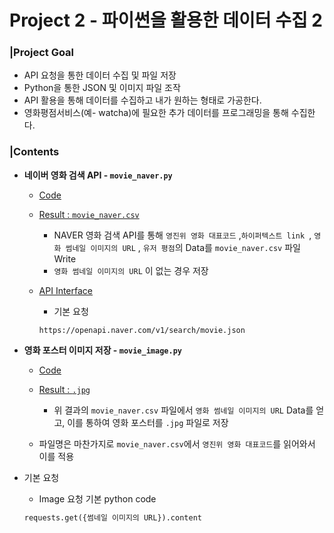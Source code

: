 # Project 2 - 파이썬을 활용한 데이터 수집 2

### |Project Goal

- API 요청을 통한 데이터 수집 및 파일 저장
- Python을 통한 JSON 및 이미지 파일 조작
- API 활용을 통해 데이터를 수집하고 내가 원하는 형태로 가공한다.
- 영화평점서비스(예- watcha)에 필요한 추가 데이터를 프로그래밍을 통해 수집한다.



### |Contents

- **네이버 영화 검색 API - `movie_naver.py`**

  - [Code](https://lab.ssafy.com/stlight/pjt/blob/master/pjt02/movie_naver.py)

  - [Result : `movie_naver.csv`](https://lab.ssafy.com/stlight/pjt/blob/master/pjt02/movie_naver.csv)

    - NAVER 영화 검색 API를 통해 `영진위 영화 대표코드` ,`하이퍼텍스트 link `, `영화 썸네일 이미지의 URL` , `유저 평점`의 Data를 `movie_naver.csv` 파일 Write
    -  `영화 썸네일 이미지의 URL` 이 없는 경우 저장

  - [API Interface](https://developers.naver.com/docs/search/movie/)

    - 기본 요청

    `https://openapi.naver.com/v1/search/movie.json`

    

- **영화 포스터 이미지 저장 - `movie_image.py`**

  - [Code](https://lab.ssafy.com/stlight/pjt/blob/master/pjt02/movie_image.py)

  - [Result : `.jpg`](https://lab.ssafy.com/stlight/pjt/tree/master/pjt02/images)

    - 위 결과의 `movie_naver.csv` 파일에서 `영화 썸네일 이미지의 URL` Data를 얻고, 이를 통하여 영화 포스터를 `.jpg` 파일로 저장
  - 파일명은 마찬가지로 `movie_naver.csv`에서  `영진위 영화 대표코드`를 읽어와서 이를 적용
  
- 기본 요청
  
    - Image 요청 기본 python code
    
    ```python
    requests.get({썸네일 이미지의 URL}).content
    ```

